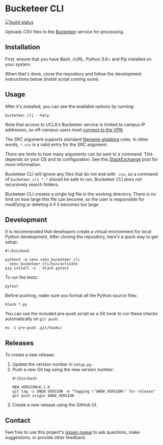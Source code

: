 # Bucketeer CLI
[![build status](https://github.com/uclalibrary/bucketeer-cli/workflows/Run%20tests%20%26%20style%20checks/badge.svg)](https://github.com/UCLALibrary/bucketeer-cli/actions)

Uploads CSV files to the [Bucketeer](https://github.com/UCLALibrary/bucketeer) service for processing.

## Installation

First, ensure that you have Bash, cURL, Python 3.6+ and Pip installed on your system.

When that's done, clone the repository and follow the development instructions below (install script coming soon).

## Usage

After it's installed, you can see the available options by running:

    bucketeer_cli --help

Note that access to UCLA's Bucketeer service is limited to campus IP addresses, so off-campus users must [connect to the VPN](https://www.it.ucla.edu/it-support-center/services/virtual-private-network-vpn-clients).

The SRC argument supports standard [filename globbing](https://en.wikipedia.org/wiki/Glob_(programming)) rules. In other words, `*.csv` is a valid entry for the SRC argument.

*There are limits* to how many arguments can be sent to a command. This depends on your OS and its configuration. See this [StackExchange](https://unix.stackexchange.com/questions/110282/cp-max-source-files-number-arguments-for-copy-utility) post for more information.

Bucketeer CLI will ignore any files that do not end with `.csv`, so a command of `bucketeer_cli *.*` should be safe to run. Bucketeer CLI does not recursively search folders.

Bucketeer CLI creates a single log file in the working directory. There is no limit on how large this file can become, so the user is responsible for modifying or deleting it if it becomes too large.

## Development

It is recommended that developers create a virtual environment for local Python development. After cloning the repository, here's a quick way to get setup:

    #!/bin/bash

    python3 -m venv venv_bucketeer_cli
    . venv_bucketeer_cli/bin/activate
    pip install -e . black pytest

To run the tests:

    pytest

Before pushing, make sure you format all the Python source files:

    black *.py

You can use the included pre-push script as a Git hook to run these checks automatically on `git push`:

    mv -i pre-push .git/hooks/

## Releases

To create a new release:

1. Update the version number in `setup.py`.
1. Push a new Git tag using the new version number:
    ```
    #!/bin/bash

    NEW_VERSION=0.1.0
    git tag -s $NEW_VERSION -m "Tagging \"$NEW_VERSION\" for release"
    git push origin $NEW_VERSION
    ```
1. Create a new release using the GitHub UI.

## Contact

Feel free to use this project's [issues queue](https://github.com/uclalibrary/bucketeer-cli/issues) to ask questions, make suggestions, or provide other feedback.
